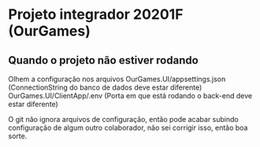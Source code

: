 # Projeto integrador 20201F (OurGames)

## Quando o projeto não estiver rodando
Olhem a configuração nos arquivos 
  OurGames.UI/appsettings.json (ConnectionString do banco de dados deve estar diferente)
  OurGames.UI/ClientApp/.env   (Porta em que está rodando o back-end deve estar diferente) 

O git não ignora arquivos de configuração, então pode acabar subindo configuração de algum outro colaborador, não sei corrigir isso, então boa sorte.
